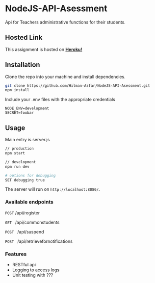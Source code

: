 # NodeJS-API-Asessment

Api for Teachers administrative functions for their students.

## Hosted Link

This assignment is hosted on **[Heroku!](https://www.heroku.com/)**

## Installation

Clone the repo into your machine and install dependencies.

```sh
git clone https://github.com/Hilman-Azfar/NodeJS-API-Asessment.git
npm install
```

Include your .env files with the appropriate credentials

```Shell
NODE_ENV=development
SECRET=foobar
```

## Usage

Main entry is server.js

```sh
// production
npm start

// development
npm run dev

# options for debugging
SET debugging true
```

The server will run on `http://localhost:8080/`.

### Available endpoints

`POST` /api/register

`GET ` /api/commonstudents

`POST ` /api/suspend

`POST ` /api/retrievefornotifications

### Features

- RESTful api
- Logging to access logs
- Unit testing with ???
